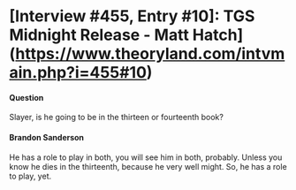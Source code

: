 # [Interview #455, Entry #10]: TGS Midnight Release - Matt Hatch](https://www.theoryland.com/intvmain.php?i=455#10)

#### Question

Slayer, is he going to be in the thirteen or fourteenth book?

#### Brandon Sanderson

He has a role to play in both, you will see him in both, probably. Unless you know he dies in the thirteenth, because he very well might. So, he has a role to play, yet.


